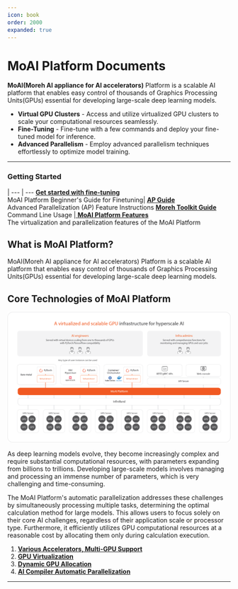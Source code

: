 ```yaml
---
icon: book
order: 2000
expanded: true
---
```


# MoAI Platform Documents

**MoAI(Moreh AI appliance for AI accelerators)** Platform is a scalable AI platform that enables easy control of thousands of Graphics Processing Units(GPUs) essential for developing large-scale deep learning models.

- **Virtual GPU Clusters** - Access and utilize virtualized GPU clusters to scale your computational resources seamlessly.
- **Fine-Tuning** - Fine-tune with a few commands and deploy your fine-tuned model for inference.
- **Advanced Parallelism** - Employ advanced parallelism techniques effortlessly to optimize model training.

----

### Getting Started

   | 
---    | ---
 [ **Get started with fine-tuning**](Tutorials/index.md) <br> MoAI Platform Beginner's Guide for Finetuning| [ **AP Guide**](/Supported_Documents/ap/index.md) <br> Advanced Parallelization (AP) Feature Instructions
[ **Moreh Toolkit Guide**](/Supported_Documents/moreh_toolkit.md) <br> Command Line Usage |[ **MoAI Platform Features**](/MoAI_Features/index.md) <br> The virtualization and parallelization features of the MoAI Platform


## What is MoAI Platform?

MoAI(Moreh AI appliance for AI accelerators) Platform is a scalable AI platform that enables easy control of thousands of Graphics Processing Units(GPUs) essential for developing large-scale deep learning models.


## Core Technologies of MoAI Platform

![](./img/overview_01.png)

As deep learning models evolve, they become increasingly complex and require substantial computational resources, with parameters expanding from billions to trillions. Developing large-scale models involves managing and processing an immense number of parameters, which is very challenging and time-consuming.

The MoAI Platform's automatic parallelization addresses these challenges by simultaneously processing multiple tasks, determining the optimal calculation method for large models. This allows users to focus solely on their core AI challenges, regardless of their application scale or processor type. Furthermore, it efficiently utilizes GPU computational resources at a reasonable cost by allocating them only during calculation execution.

1. **[Various Accelerators, Multi-GPU Support](https://moreh-dev.github.io/moreh-2024docs-test/overview/#1-various-accelerators-multi-gpu-support)**
2. **[GPU Virtualization](https://moreh-dev.github.io/moreh-2024docs-test/overview/#2-gpu-virtualization)**
3. **[Dynamic GPU Allocation](https://moreh-dev.github.io/moreh-2024docs-test/overview/#3-dynamic-gpu-allocation)**
4. **[AI Compiler Automatic Parallelization](https://moreh-dev.github.io/moreh-2024docs-test/overview/#4-ai-compiler-automatic-parallelization)**

---


